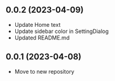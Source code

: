 ## 0.0.2 (2023-04-09)
- Update Home text
- Update sidebar color in SettingDialog
- Updated README.md

## 0.0.1 (2023-04-08)
- Move to new repository
